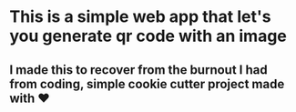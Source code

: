# This is a simple web app that let's you generate qr code with an image

## I made this to recover from the burnout I had from coding, simple cookie cutter project made with ❤️

